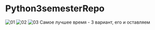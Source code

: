 # Python3semesterRepo
![01](https://user-images.githubusercontent.com/88574169/204287746-4bd78087-6a06-48e5-a012-c99d0407546f.png)
![02](https://user-images.githubusercontent.com/88574169/204287769-184b0779-6349-414d-9074-78be0a9bf7c8.png)
![03](https://user-images.githubusercontent.com/88574169/204287785-dd02fce7-155d-4622-a848-00a420116309.png)
Самое лучшее время - 3 вариант, его и оставляем
